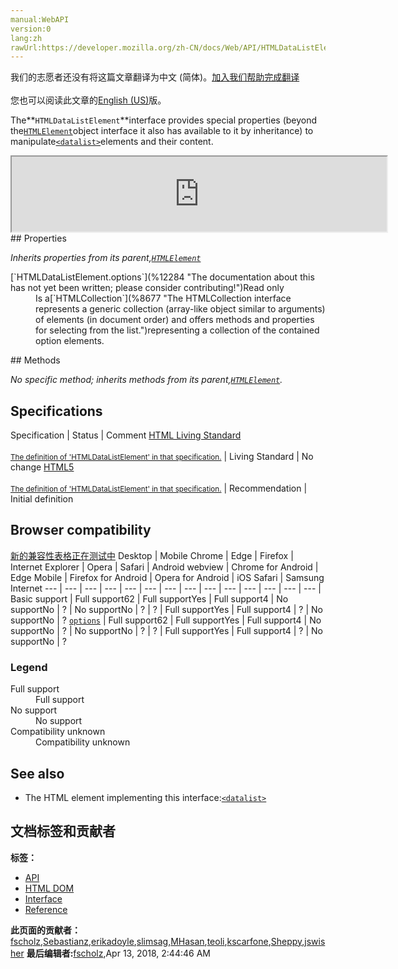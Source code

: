 ```yaml
---
manual:WebAPI
version:0
lang:zh
rawUrl:https://developer.mozilla.org/zh-CN/docs/Web/API/HTMLDataListElement
---
```




<bdi>我们的志愿者还没有将这篇文章翻译为<bdi>中文 (简体)</bdi>。[加入我们帮助完成翻译](%12281 "")<br></br>您也可以阅读此文章的[English (US)](%12282 "")版。</bdi>






The**`HTMLDataListElement`**interface provides special properties (beyond the[`HTMLElement`](%12142 "The HTMLElement interface represents any HTML element. Some elements directly implement this interface, others implement it via an interface that inherits it.")object interface it also has available to it by inheritance) to manipulate[`<datalist>`](%12283 "The HTML <datalist> element contains a set of <option> elements that represent the values available for other controls.")elements and their content.

<iframe src='https://mdn.mozillademos.org/en-US/docs/Web/API/HTMLDataListElement$samples/inheritance_diagram?revision=1374003' width='600' height='120'></iframe>
## Properties<a name="Properties"></a>


<em>Inherits properties from its parent,[`HTMLElement`](%12142 "The HTMLElement interface represents any HTML element. Some elements directly implement this interface, others implement it via an interface that inherits it.")</em>

<dl><dt>[`HTMLDataListElement.options`](%12284 "The documentation about this has not yet been written; please consider contributing!")Read only</dt><dd>Is a[`HTMLCollection`](%8677 "The HTMLCollection interface represents a generic collection (array-like object similar to arguments) of elements (in document order) and offers methods and properties for selecting from the list.")representing a collection of the contained option elements.</dd></dl>
## Methods<a name="Methods"></a>


<em>No specific method; inherits methods from its parent,[`HTMLElement`](%12142 "The HTMLElement interface represents any HTML element. Some elements directly implement this interface, others implement it via an interface that inherits it.")</em><em>.</em>


## Specifications<a name="Specifications"></a>
Specification | Status | Comment 
[HTML Living Standard<br></br><small>The definition of &#39;HTMLDataListElement&#39; in that specification.</small>](%12285 "") | Living Standard | No change 
[HTML5<br></br><small>The definition of &#39;HTMLDataListElement&#39; in that specification.</small>](%12286 "") | Recommendation | Initial definition 


## Browser compatibility<a name="Browser_compatibility"></a>
[新的兼容性表格正在测试中<i></i>](%3360 "")
<abbr>Desktop<i></i></abbr> | <abbr>Mobile<i></i></abbr> 
<abbr>Chrome<i></i></abbr> | <abbr>Edge<i></i></abbr> | <abbr>Firefox<i></i></abbr> | <abbr>Internet Explorer<i></i></abbr> | <abbr>Opera<i></i></abbr> | <abbr>Safari<i></i></abbr> | <abbr>Android webview<i></i></abbr> | <abbr>Chrome for Android<i></i></abbr> | <abbr>Edge Mobile<i></i></abbr> | <abbr>Firefox for Android<i></i></abbr> | <abbr>Opera for Android<i></i></abbr> | <abbr>iOS Safari<i></i></abbr> | <abbr>Samsung Internet<i></i></abbr> 
 ---  |  ---  |  ---  |  ---  |  ---  |  ---  |  ---  |  ---  |  ---  |  ---  |  ---  |  ---  |  ---  |  ---  | 
Basic support | <abbr>Full support</abbr>62 | <abbr>Full support</abbr>Yes | <abbr>Full support</abbr>4 | <abbr>No support</abbr>No | <abbr>?</abbr> | <abbr>No support</abbr>No | <abbr>?</abbr> | <abbr>?</abbr> | <abbr>Full support</abbr>Yes | <abbr>Full support</abbr>4 | <abbr>?</abbr> | <abbr>No support</abbr>No | <abbr>?</abbr> 
[`options`](%12287 "") | <abbr>Full support</abbr>62 | <abbr>Full support</abbr>Yes | <abbr>Full support</abbr>4 | <abbr>No support</abbr>No | <abbr>?</abbr> | <abbr>No support</abbr>No | <abbr>?</abbr> | <abbr>?</abbr> | <abbr>Full support</abbr>Yes | <abbr>Full support</abbr>4 | <abbr>?</abbr> | <abbr>No support</abbr>No | <abbr>?</abbr> 


### Legend<a name="Legend"></a>
<dl><dt><abbr>Full support</abbr></dt><dd>Full support</dd><dt><abbr>No support</abbr></dt><dd>No support</dd><dt><abbr>Compatibility unknown</abbr></dt><dd>Compatibility unknown</dd></dl>

## See also<a name="See_also"></a>

* The HTML element implementing this interface:[`<datalist>`](%12283 "The HTML <datalist> element contains a set of <option> elements that represent the values available for other controls.")



## 文档标签和贡献者
**标签：**
* [API](%50 "")
* [HTML DOM](%6889 "")
* [Interface](%3380 "")
* [Reference](%3381 "")

**此页面的贡献者：**[fscholz](%60 ""),[Sebastianz](%4468 ""),[erikadoyle](%3894 ""),[slimsag](%12151 ""),[MHasan](%6763 ""),[teoli](%160 ""),[kscarfone](%3900 ""),[Sheppy](%405 ""),[jswisher](%11168 "")
**最后编辑者:**[fscholz](%60 ""),<time>Apr 13, 2018, 2:44:46 AM</time>


